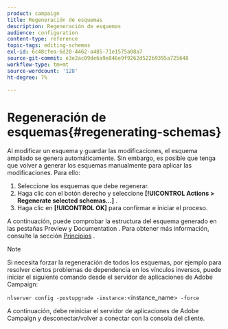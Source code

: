 ```yaml
---
product: campaign
title: Regeneración de esquemas
description: Regeneración de esquemas
audience: configuration
content-type: reference
topic-tags: editing-schemas
exl-id: 6c48cfea-6d20-4462-a485-71e1575a08a7
source-git-commit: e3e2ac09de6a9e846e9f9262d522b9395a725648
workflow-type: tm+mt
source-wordcount: '128'
ht-degree: 7%

---
```


# Regeneración de esquemas{#regenerating-schemas}

Al modificar un esquema y guardar las modificaciones, el esquema ampliado se genera automáticamente. Sin embargo, es posible que tenga que volver a generar los esquemas manualmente para aplicar las modificaciones. Para ello:

1. Seleccione los esquemas que debe regenerar.
1. Haga clic con el botón derecho y seleccione **[!UICONTROL Actions > Regenerate selected schemas...]** .
1. Haga clic en **[!UICONTROL OK]** para confirmar e iniciar el proceso.

A continuación, puede comprobar la estructura del esquema generado en las pestañas Preview y Documentation . Para obtener más información, consulte la sección [Principios](../../configuration/using/data-schemas.md#principles) .

>[!NOTE]
>
>Si necesita forzar la regeneración de todos los esquemas, por ejemplo para resolver ciertos problemas de dependencia en los vínculos inversos, puede iniciar el siguiente comando desde el servidor de aplicaciones de Adobe Campaign:
>
> `nlserver config -postupgrade -instance:`&lt;instance_name>` -force`
>
>A continuación, debe reiniciar el servidor de aplicaciones de Adobe Campaign y desconectar/volver a conectar con la consola del cliente.
